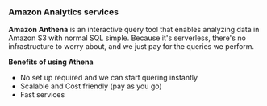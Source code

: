 ### Amazon Analytics services

**Amazon Anthena** is an interactive query tool that enables analyzing data in Amazon S3 with normal SQL simple. Because it's serverless, there's no infrastructure to worry about, and we just pay for the queries we perform.

**Benefits of using Athena**

- No set up required and we can start quering instantly
- Scalable and Cost friendly (pay as you go)
- Fast services

